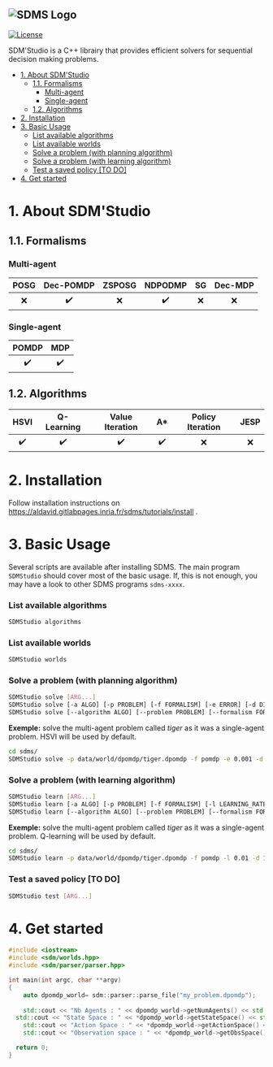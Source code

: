 ![SDMS Logo](https://gitlab.inria.fr/chroma1/plasma/sdms/raw/develop/docs/theme/sdms_theme/static/img/sdms-icon-sm.png)
---------------------------------------------------------------------------------------------------------------------------------

<!-- [![Build Status](https://travis-ci.com/hill-a/stable-baselines.svg?branch=master)](https://travis-ci.com/hill-a/stable-baselines) 
[![Documentation Status](https://readthedocs.org/projects/stable-baselines/badge/?version=master)](https://stable-baselines.readthedocs.io/en/master/?badge=master) 
[![Codacy Badge](https://api.codacy.com/project/badge/Grade/3bcb4cd6d76a4270acb16b5fe6dd9efa)](https://www.codacy.com/app/baselines_janitors/stable-baselines?utm_source=github.com&amp;utm_medium=referral&amp;utm_content=hill-a/stable-baselines&amp;utm_campaign=Badge_Grade) 
[![Codacy Badge](https://api.codacy.com/project/badge/Coverage/3bcb4cd6d76a4270acb16b5fe6dd9efa)](https://www.codacy.com/app/baselines_janitors/stable-baselines?utm_source=github.com&utm_medium=referral&utm_content=hill-a/stable-baselines&utm_campaign=Badge_Coverage)

[![GitHub release](https://img.shields.io/github/release/SimonRit/RTK.svg)](https://github.com/SimonRit/RTK/releases/latest) -->
<!-- [![PyPI](https://img.shields.io/pypi/v/itk-rtk.svg)](https://pypi.python.org/pypi/itk-rtk) -->
[![License](https://img.shields.io/badge/License-Apache%202.0-blue.svg)](https://gitlab.inria.fr/chroma1/plasma/sdms/-/blob/main/LICENSE)

SDM'Studio is a C++ librairy that provides efficient solvers for sequential decision making problems.

- [1. About SDM'Studio](#1-about-sdmstudio)
  - [1.1. Formalisms](#11-formalisms)
    - [Multi-agent](#multi-agent)
    - [Single-agent](#single-agent)
  - [1.2. Algorithms](#12-algorithms)
- [2. Installation](#2-installation)
- [3. Basic Usage](#3-basic-usage)
    - [List available algorithms](#list-available-algorithms)
    - [List available worlds](#list-available-worlds)
    - [Solve a problem (with planning algorithm)](#solve-a-problem-with-planning-algorithm)
    - [Solve a problem (with learning algorithm)](#solve-a-problem-with-learning-algorithm)
    - [Test a saved policy [TO DO]](#test-a-saved-policy-to-do)
- [4. Get started](#4-get-started)


# 1. About SDM'Studio

## 1.1. Formalisms

### Multi-agent
| POSG  |     Dec-POMDP      | ZSPOSG |      NDPODMP       |  SG   | Dec-MDP |
| :---: | :----------------: | :----: | :----------------: | :---: | :-----: |
|  :x:  | :heavy_check_mark: |  :x:   | :heavy_check_mark: |  :x:  |   :x:   |


### Single-agent
|       POMDP        |        MDP         |
| :----------------: | :----------------: |
| :heavy_check_mark: | :heavy_check_mark: |

## 1.2. Algorithms

|        HSVI        |     Q-Learning     |  Value Iteration   |         A*         | Policy Iteration | JESP  |
| :----------------: | :----------------: | :----------------: | :----------------: | :--------------: | :---: |
| :heavy_check_mark: | :heavy_check_mark: | :heavy_check_mark: | :heavy_check_mark: |       :x:        |  :x:  |


# 2. Installation

Follow installation instructions on https://aldavid.gitlabpages.inria.fr/sdms/tutorials/install .

# 3. Basic Usage

Several scripts are available after installing SDMS. The main program `SDMStudio` should cover most of the basic usage. If, this is not enough, you may have a look to other SDMS programs `sdms-xxxx`.

### List available algorithms
```bash
SDMStudio algorithms
```

### List available worlds
```bash
SDMStudio worlds
```

### Solve a problem (with planning algorithm)
```bash
SDMStudio solve [ARG...]
SDMStudio solve [-a ALGO] [-p PROBLEM] [-f FORMALISM] [-e ERROR] [-d DISCOUNT] [-h HORIZON] [-t TRIALS] [-n EXP_NAME]
SDMStudio solve [--algorithm ALGO] [--problem PROBLEM] [--formalism FORMALISM] [--error ERROR] [--discount DISCOUNT] [--horizon HORIZON] [--trials TRIALS] [--name EXP_NAME]
```
**Exemple:** solve the multi-agent problem called *tiger* as it was a single-agent problem. HSVI will be used by default. 
```bash
cd sdms/
SDMStudio solve -p data/world/dpomdp/tiger.dpomdp -f pomdp -e 0.001 -d 1.0 -h 4
```

### Solve a problem (with learning algorithm)
```bash
SDMStudio learn [ARG...]
SDMStudio learn [-a ALGO] [-p PROBLEM] [-f FORMALISM] [-l LEARNING_RATE] [-d DISCOUNT] [-h HORIZON] [-t NUM_TIMESTEPS] [-n EXP_NAME]
SDMStudio learn [--algorithm ALGO] [--problem PROBLEM] [--formalism FORMALISM] [--lr LEARNING_RATE] [--discount DISCOUNT] [--horizon HORIZON] [--nb_timesteps NUM_TIMESTEPS] [--name EXP_NAME]
```

**Exemple:** solve the multi-agent problem called *tiger* as it was a single-agent problem. Q-learning will be used by default. 
```bash
cd sdms/
SDMStudio learn -p data/world/dpomdp/tiger.dpomdp -f pomdp -l 0.01 -d 1.0 -h 4 -t 30000 
```

### Test a saved policy [TO DO]
```bash
SDMStudio test [ARG...]
```

# 4. Get started

```cpp
#include <iostream>
#include <sdm/worlds.hpp>
#include <sdm/parser/parser.hpp>

int main(int argc, char **argv)
{
	auto dpomdp_world= sdm::parser::parse_file("my_problem.dpomdp");
  
	std::cout << "Nb Agents : " << dpomdp_world->getNumAgents() << std::endl;
  std::cout << "State Space : " << *dpomdp_world->getStateSpace() << std::endl;
	std::cout << "Action Space : " << *dpomdp_world->getActionSpace() << std::endl;
	std::cout << "Observation space : " << *dpomdp_world->getObsSpace() << std::endl;

  return 0;
}
```
